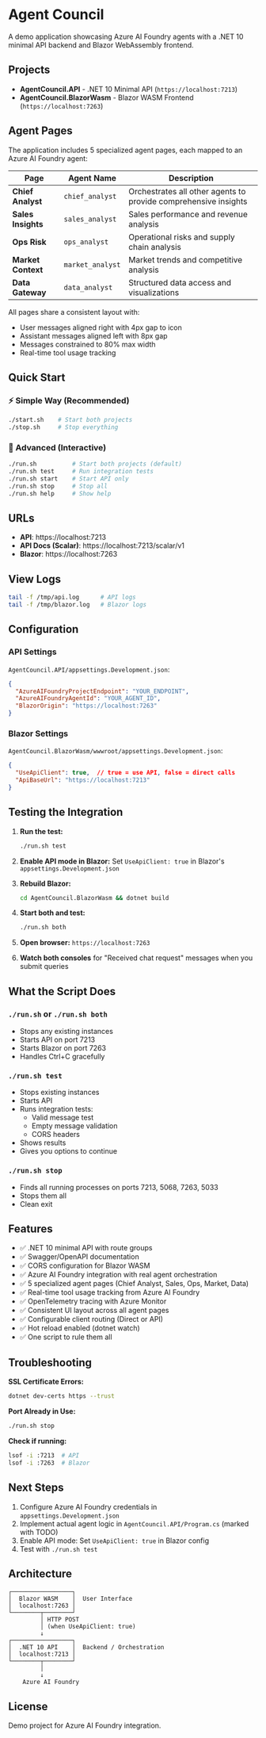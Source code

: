 # Agent Council

A demo application showcasing Azure AI Foundry agents with a .NET 10 minimal API backend and Blazor WebAssembly frontend.

## Projects

- **AgentCouncil.API** - .NET 10 Minimal API (`https://localhost:7213`)
- **AgentCouncil.BlazorWasm** - Blazor WASM Frontend (`https://localhost:7263`)

## Agent Pages

The application includes 5 specialized agent pages, each mapped to an Azure AI Foundry agent:

| Page | Agent Name | Description |
|------|------------|-------------|
| **Chief Analyst** | `chief_analyst` | Orchestrates all other agents to provide comprehensive insights |
| **Sales Insights** | `sales_analyst` | Sales performance and revenue analysis |
| **Ops Risk** | `ops_analyst` | Operational risks and supply chain analysis |
| **Market Context** | `market_analyst` | Market trends and competitive analysis |
| **Data Gateway** | `data_analyst` | Structured data access and visualizations |

All pages share a consistent layout with:
- User messages aligned right with 4px gap to icon
- Assistant messages aligned left with 8px gap
- Messages constrained to 80% max width
- Real-time tool usage tracking

## Quick Start

### ⚡ Simple Way (Recommended)

```bash
./start.sh    # Start both projects
./stop.sh     # Stop everything
```

### 🔧 Advanced (Interactive)

```bash
./run.sh          # Start both projects (default)
./run.sh test     # Run integration tests
./run.sh start    # Start API only
./run.sh stop     # Stop all
./run.sh help     # Show help
```

## URLs

- **API**: https://localhost:7213
- **API Docs (Scalar)**: https://localhost:7213/scalar/v1
- **Blazor**: https://localhost:7263

## View Logs

```bash
tail -f /tmp/api.log      # API logs
tail -f /tmp/blazor.log   # Blazor logs
```

## Configuration

### API Settings
`AgentCouncil.API/appsettings.Development.json`:
```json
{
  "AzureAIFoundryProjectEndpoint": "YOUR_ENDPOINT",
  "AzureAIFoundryAgentId": "YOUR_AGENT_ID",
  "BlazorOrigin": "https://localhost:7263"
}
```

### Blazor Settings
`AgentCouncil.BlazorWasm/wwwroot/appsettings.Development.json`:
```json
{
  "UseApiClient": true,  // true = use API, false = direct calls
  "ApiBaseUrl": "https://localhost:7213"
}
```

## Testing the Integration

1. **Run the test:**
   ```bash
   ./run.sh test
   ```

2. **Enable API mode in Blazor:**
   Set `UseApiClient: true` in Blazor's `appsettings.Development.json`

3. **Rebuild Blazor:**
   ```bash
   cd AgentCouncil.BlazorWasm && dotnet build
   ```

4. **Start both and test:**
   ```bash
   ./run.sh both
   ```

5. **Open browser:** `https://localhost:7263`

6. **Watch both consoles** for "Received chat request" messages when you submit queries

## What the Script Does

### `./run.sh` or `./run.sh both`
- Stops any existing instances
- Starts API on port 7213
- Starts Blazor on port 7263
- Handles Ctrl+C gracefully

### `./run.sh test`
- Stops existing instances
- Starts API
- Runs integration tests:
  - Valid message test
  - Empty message validation
  - CORS headers
- Shows results
- Gives you options to continue

### `./run.sh stop`
- Finds all running processes on ports 7213, 5068, 7263, 5033
- Stops them all
- Clean exit

## Features

- ✅ .NET 10 minimal API with route groups
- ✅ Swagger/OpenAPI documentation
- ✅ CORS configuration for Blazor WASM
- ✅ Azure AI Foundry integration with real agent orchestration
- ✅ 5 specialized agent pages (Chief Analyst, Sales, Ops, Market, Data)
- ✅ Real-time tool usage tracking from Azure AI Foundry
- ✅ OpenTelemetry tracing with Azure Monitor
- ✅ Consistent UI layout across all agent pages
- ✅ Configurable client routing (Direct or API)
- ✅ Hot reload enabled (dotnet watch)
- ✅ One script to rule them all

## Troubleshooting

**SSL Certificate Errors:**
```bash
dotnet dev-certs https --trust
```

**Port Already in Use:**
```bash
./run.sh stop
```

**Check if running:**
```bash
lsof -i :7213  # API
lsof -i :7263  # Blazor
```

## Next Steps

1. Configure Azure AI Foundry credentials in `appsettings.Development.json`
2. Implement actual agent logic in `AgentCouncil.API/Program.cs` (marked with TODO)
3. Enable API mode: Set `UseApiClient: true` in Blazor config
4. Test with `./run.sh test`

## Architecture

```
┌─────────────────┐
│  Blazor WASM    │  User Interface
│  localhost:7263 │  
└────────┬────────┘
         │ HTTP POST
         │ (when UseApiClient: true)
         ↓
┌─────────────────┐
│  .NET 10 API    │  Backend / Orchestration
│  localhost:7213 │  
└────────┬────────┘
         │
         ↓
    Azure AI Foundry
```

## License

Demo project for Azure AI Foundry integration.
